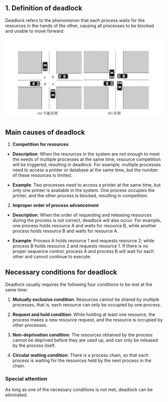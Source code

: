 ## 1. Definition of deadlock

Deadlock refers to the phenomenon that each process waits for the resources in the hands of the other, causing all processes to be blocked and unable to move forward.

![Concept of deadlock](../../photos/ss.png)

## Main causes of deadlock

1. **Competition for resources**

- **Description**: When the resources in the system are not enough to meet the needs of multiple processes at the same time, resource competition will be triggered, resulting in deadlock. For example, multiple processes need to access a printer or database at the same time, but the number of these resources is limited.

- **Example**: Two processes need to access a printer at the same time, but only one printer is available in the system. One process occupies the printer, and the other process is blocked, resulting in competition.

2. **Improper order of process advancement**

- **Description**: When the order of requesting and releasing resources during the process is not correct, deadlock will also occur. For example, one process holds resource A and waits for resource B, while another process holds resource B and waits for resource A.

- **Example**: Process A holds resource 1 and requests resource 2; while process B holds resource 2 and requests resource 1. If there is no proper sequence control, process A and process B will wait for each other and cannot continue to execute.

## Necessary conditions for deadlock

Deadlock usually requires the following four conditions to be met at the same time:

1. **Mutually exclusive condition**: Resources cannot be shared by multiple processes, that is, each resource can only be occupied by one process.

2. **Request and hold condition**: While holding at least one resource, the process makes a new resource request, and the resource is occupied by other processes.

3. **Non-deprivation condition**: The resources obtained by the process cannot be deprived before they are used up, and can only be released by the process itself.

4. **Circular waiting condition**: There is a process chain, so that each process is waiting for the resources held by the next process in the chain.

### Special attention

As long as one of the necessary conditions is not met, deadlock can be eliminated.